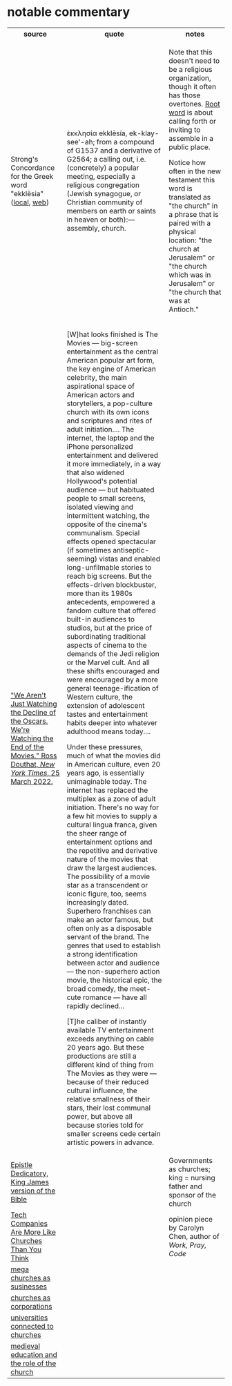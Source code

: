 # notable commentary

<table>
<tr>
    <th>source</th><th>quote</th><th>notes</th>
</tr>
<tr>
<td>Strong's Concordance for the Greek word "ekklēsia" (<a href="G1577.pdf">local</a>, <a href="https://www.blueletterbible.org/lexicon/g1577/kjv/tr/0-1/">web</a>)</td>
<td>ἐκκλησία ekklēsía, ek-klay-see'-ah; from a compound of G1537 and a derivative of G2564; a calling out, i.e. (concretely) a popular meeting, especially a religious congregation (Jewish synagogue, or Christian community of members on earth or saints in heaven or both):—assembly, church.</td>
<td><p>Note that this doesn't need to be a religious organization, though it often has those overtones. <a href="https://www.blueletterbible.org/lexicon/g2564/kjv/tr/0-1/">Root word</a> is about calling forth or inviting to assemble in a public place.</p>
<p>Notice how often in the new testament this word is translated as "the church" in a phrase that is paired with a physical location: "the church at Jerusalem" or "the church which was in Jerusalem" or "the church that was at Antioch."</p>
</td>
</tr>
<tr>
<td><a href="https://www.nytimes.com/2022/03/25/opinion/oscars-movies-end.html">"We Aren't Just Watching the Decline of the Oscars. We're Watching the End of the Movies." Ross Douthat, <cite>New York Times</cite>, 25 March 2022.</a></td>
<td>
<p>[W]hat looks finished is The Movies — big-screen entertainment as the central American popular art form, the key engine of American celebrity, the main aspirational space of American actors and storytellers, a pop-culture church with its own icons and scriptures and rites of adult initiation.... The internet, the laptop and the iPhone personalized entertainment and delivered it more immediately, in a way that also widened Hollywood's potential audience — but habituated people to small screens, isolated viewing and intermittent watching, the opposite of the cinema's communalism. Special effects opened spectacular (if sometimes antiseptic-seeming) vistas and enabled long-unfilmable stories to reach big screens. But the effects-driven blockbuster, more than its 1980s antecedents, empowered a fandom culture that offered built-in audiences to studios, but at the price of subordinating traditional aspects of cinema to the demands of the Jedi religion or the Marvel cult. And all these shifts encouraged and were encouraged by a more general teenage-ification of Western culture, the extension of adolescent tastes and entertainment habits deeper into whatever adulthood means today....</p>

<p>Under these pressures, much of what the movies did in American culture, even 20 years ago, is essentially unimaginable today. The internet has replaced the multiplex as a zone of adult initiation. There's no way for a few hit movies to supply a cultural lingua franca, given the sheer range of entertainment options and the repetitive and derivative nature of the movies that draw the largest audiences. The possibility of a movie star as a transcendent or iconic figure, too, seems increasingly dated. Superhero franchises can make an actor famous, but often only as a disposable servant of the brand. The genres that used to establish a strong identification between actor and audience — the non-superhero action movie, the historical epic, the broad comedy, the meet-cute romance — have all rapidly declined...</p>

<p>[T]he caliber of instantly available TV entertainment exceeds anything on cable 20 years ago. But these productions are still a different kind of thing from The Movies as they were — because of their reduced cultural influence, the relative smallness of their stars, their lost communal power, but above all because stories told for smaller screens cede certain artistic powers in advance.</p>
</td>
<td></td>
</tr>
<tr>
<td><a href="https://www.churchofjesuschrist.org/study/scriptures/ot/dedication?lang=eng">Epistle Dedicatory, King James version of the Bible</a></td>
<td></td>
<td>Governments as churches; king = nursing father and sponsor of the church</td>
</tr>
<tr>
<td><a href="https://www.marketwatch.com/story/tech-companies-are-more-like-church-than-you-think-11646764701">Tech Companies Are More Like Churches Than You Think</a></td>
<td></td>
<td>opinion piece by Carolyn Chen, author of <cite>Work, Pray, Code</cite></td>
</tr>
<tr>
<td><a href="https://filmdaily.co/news/mega-churches/">mega churches as susinesses</a></td>
<td></td>
<td></td>
</tr>
<tr>
<td><a href="https://www.newyorker.com/business/currency/is-a-corporation-like-a-church">churches as corporations</a></td>
<td></td>
<td></td>
<tr>
<td><a href="https://www.patheos.com/blogs/crossexamined/2016/01/yeah-but-christianity-built-universities-and-hospitals/">universities connected to churches</a></td>
<td></td>
<td></td>
</tr>
<tr>
<td><a href="https://www.encyclopedia.com/humanities/culture-magazines/medieval-education-and-role-church">medieval education and the role of the church</a></td>
<td></td>
<td></td>
</tr>
</table>